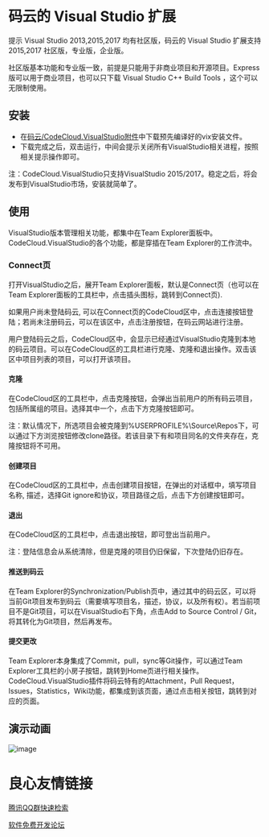 # 码云的 Visual Studio 扩展

提示 Visual Studio 2013,2015,2017 均有社区版，码云的 Visual Studio 扩展支持 2015,2017 社区版，专业版，企业版。

社区版基本功能和专业版一致，前提是只能用于非商业项目和开源项目。Express 版可以用于商业项目，也可以只下载 Visual Studio C++ Build Tools ，这个可以无限制使用。

## 安装

-   在[码云/CodeCloud.VisualStudio附件](https://git.oschina.net/GitGroup/CodeCloud.VisualStudio/attach_files)中下载预先编译好的vix安装文件。
-   下载完成之后，双击运行，中间会提示关闭所有VisualStudio相关进程，按照相关提示操作即可。

注：CodeCloud.VisualStudio只支持VisualStudio 2015/2017。稳定之后，将会发布到VisualStudio市场，安装就简单了。

## 使用

VisualStudio版本管理相关功能，都集中在Team Explorer面板中。CodeCloud.VisualStudio的各个功能，都是穿插在Team Explorer的工作流中。

### Connect页

打开VisualStudio之后，展开Team Explorer面板，默认是Connect页（也可以在Team Explorer面板的工具栏中，点击插头图标，跳转到Connect页).  

如果用户尚未登陆码云, 可以在Connect页的CodeCloud区中，点击连接按钮登陆；若尚未注册码云，可以在该区中，点击注册按钮，在码云网站进行注册。  

用户登陆码云之后，CodeCloud区中，会显示已经通过VisualStudio克隆到本地的码云项目。可以在CodeCloud区的工具栏进行克隆、克隆和退出操作。双击该区中项目列表的项目，可以打开该项目。

#### 克隆

在CodeCloud区的工具栏中，点击克隆按钮，会弹出当前用户的所有码云项目，包括所属组的项目。选择其中一个，点击下方克隆按钮即可。

注：默认情况下，所选项目会被克隆到%USERPROFILE%\Source\Repos下，可以通过下方浏览按钮修改clone路径。若该目录下有和项目同名的文件夹存在，克隆按钮将不可用。

#### 创建项目

在CodeCloud区的工具栏中，点击创建项目按钮，在弹出的对话框中，填写项目名称, 描述，选择Git ignore和协议，项目路径之后，点击下方创建按钮即可。

#### 退出

在CodeCloud区的工具栏中，点击退出按钮，即可登出当前用户。

注：登陆信息会从系统清除，但是克隆的项目仍旧保留，下次登陆仍旧存在。

#### 推送到码云
在Team Explorer的Synchronization/Publish页中，通过其中的码云区，可以将当前Git项目发布到码云（需要填写项目名，描述，协议，以及所有权）。若当前项目不是Git项目，可以在VisualStudio右下角，点击Add to Source Control / Git，将其转化为Git项目，然后再发布。

#### 提交更改

Team Explorer本身集成了Commit，pull，sync等Git操作，可以通过Team Explorer工具栏的小房子按钮，跳转到Home页进行相关操作。 CodeCloud.VisualStudio插件将码云特有的Attachment，Pull Request，Issues，Statistics，Wiki功能，都集成到该页面，通过点击相关按钮，跳转到对应的页面。

## 演示动画

![image](./docs/images/option.gif)


 # 良心友情链接

[腾讯QQ群快速检索](http://u.720life.cn/s/8cf73f7c)

[软件免费开发论坛](http://u.720life.cn/s/bbb01dc0)